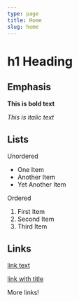 ```yaml
---
type: page
title: Home
slug: home
---
```


# h1 Heading

## Emphasis

**This is bold text**

*This is italic text*

## Lists

Unordered

* One Item
* Another Item
* Yet Another Item

Ordered

1. First Item
2. Second Item
3. Third Item

## Links

[link text](http://google.com)

[link with title](http://google.com "title text!")

More links!
